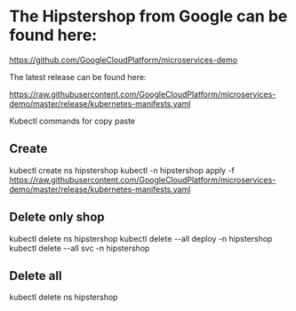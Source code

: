 # The Hipstershop from Google can be found here:

https://github.com/GoogleCloudPlatform/microservices-demo


The latest release can be found here:

https://raw.githubusercontent.com/GoogleCloudPlatform/microservices-demo/master/release/kubernetes-manifests.yaml


Kubectl commands for copy paste
## Create
kubectl create ns hipstershop
kubectl -n hipstershop apply -f https://raw.githubusercontent.com/GoogleCloudPlatform/microservices-demo/master/release/kubernetes-manifests.yaml


## Delete only shop
kubectl delete ns hipstershop
kubectl delete --all deploy -n hipstershop
kubectl delete --all svc -n hipstershop

## Delete all
kubectl delete ns hipstershop

